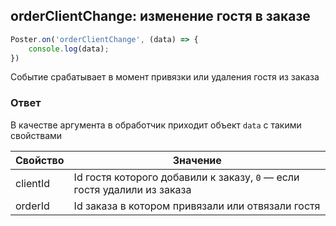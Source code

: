 ## orderClientChange: изменение гостя в заказе

```javascript
Poster.on('orderClientChange', (data) => {
	console.log(data);
})
```

Событие срабатывает в момент привязки или удаления гостя из заказа 

### Ответ

В качестве аргумента в обработчик приходит объект `data` с такими свойствами

Свойство | Значение
-------- | --------
clientId | Id гостя которого добавили к заказу, `0` — если гостя удалили из заказа 
orderId | Id заказа в котором привязали или отвязали гостя 
